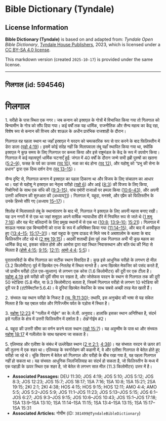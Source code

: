 # Bible Dictionary (Tyndale)

## License Information

**Bible Dictionary (Tyndale)** is based on and adapted from: _Tyndale Open Bible Dictionary_, [Tyndale House Publishers](https://tyndaleopenresources.com/), 2023, which is licensed under a [CC BY-SA 4.0 license](https://creativecommons.org/licenses/by-sa/4.0/legalcode.en).

This markdown version (created `2025-10-17`) is provided under the same license.



--------------------------------

## गिलगाल (id: 594546)

गिलगाल
======

1\. यरीहो के पास स्थित एक नगर। जब कनान को इस्राएल के गोत्रों में विभाजित किया गया तो गिलगाल को बिन्यामीन के गोत्र को सौंप दिया गया। कई वर्षों तक यह धार्मिक, राजनीतिक और सैन्य महत्व का केंद्र रहा, विशेष रूप से कनान की विजय और शाऊल के अधीन प्रारंभिक राजशाही के दौरान।

गिलगाल वह पहला स्थान था जहाँ इस्राएल ने यरदन को चमत्कारिक रूप से पार करने के बाद फिलिस्तीन में डेरा डाला ([यहो 4:19](https://ref.ly/Josh4:19))। इसमें कोई संदेह नहीं कि मिलापवाला तंबू यहाँ स्थापित किया गया था, क्योंकि इस्राएल ने कुछ समय के लिए गिलगाल पर कब्जा किया और इसे राष्ट्रमंडल के केंद्र के रूप में उपयोग किया। गिलगाल में कई महत्वपूर्ण धार्मिक घटनाएँ हुईं: जंगल में 40 वर्षों के दौरान जन्मे सभी इब्री पुरुषों का खतना ([5:2–9](https://ref.ly/Josh5:2-Josh5:9)), फसह के पर्व का उत्सव ([पद 10](https://ref.ly/Josh5:10)), मन्ना का बंद होना ([पद 12](https://ref.ly/Josh5:12)), और यहोशू को “प्रभु की सेना के प्रधान” द्वारा एक दिव्य दर्शन देना ([पद 13–15](https://ref.ly/Josh5:13-Josh5:15))।

सैन्य दृष्टि से, गिलगाल कनान में इस्राएल का पहला ठिकाना था और विजय के लिए संचालन का आधार था। यहां से यहोशू ने इस्राएल का नेतृत्व यरीहो ([यहो 6](https://ref.ly/Josh6:1-Josh6:27)) और आई ([8:3](https://ref.ly/Josh8:3)) की विजय के लिए किया, गिबोनियों के साथ एक संधि की ([9:3–15](https://ref.ly/Josh9:3-Josh9:15)), पांच एमोरी राजाओं पर हमला किया ([10:6–43](https://ref.ly/Josh10:6-Josh10:43)), और अपनी उत्तरी अभियान की शुरुआत की (अध्याय[11](https://ref.ly/Josh11:1-Josh11:23))। गिलगाल में, यहूदा, मनश्शे, और एप्रैम को फिलिस्तीन के उनके हिस्से सौंपे गए (अध्याय [15–17](https://ref.ly/Josh15:1-Josh17:18))।

शिलोह में मिलापवाले तंबू के स्थानांतरण के बाद भी, गिलगाल ने इस्राएल के लिए अपनी महत्ता बनाए रखी। यह उन नगरों में से एक था जहां शमूएल अपने वार्षिक न्यायाधीश दौरे में नियमित रूप से जाते थे ([1 शमू 7:16](https://ref.ly/1Sam7:16)) और यह भेंट बलिदानों के लिए प्रमुख स्थानों में से एक था ([10:8](https://ref.ly/1Sam10:8); [13:9–10](https://ref.ly/1Sam13:9-1Sam13:10); [15:21](https://ref.ly/1Sam15:21))। गिलगाल में शाऊल नामक एक बिन्यामीनी को राजा के रूप में अभिषिक्त किया गया ([11:14–15](https://ref.ly/1Sam11:14-1Sam11:15)), और बाद में अस्वीकृत हुए ([13:4–15](https://ref.ly/1Sam13:4-1Sam13:15); [15:17–31](https://ref.ly/1Sam15:17-1Sam15:31))। यहां यहूदा के पुरुष दाऊद से मिले जब वे अबशालोम के बलवा के बाद फिलिस्तीन लौट रहे थे ([2 शमू 19:15](https://ref.ly/2Sam19:15))। आठवीं शताब्दी ईसा पूर्व तक गिलगाल अभी भी कुछ महत्व का धार्मिक केंद्र था, इसका संकेत होशे और आमोस द्वारा वहां स्थित निवासस्थान और बलि पंथ की निंदा से मिलता है ([होशे 4:15](https://ref.ly/Hos4:15); [9:15](https://ref.ly/Hos9:15); [12:11](https://ref.ly/Hos12:11); [आमो 4:4](https://ref.ly/Amos4:4); [5:5](https://ref.ly/Amos5:5))।

पुरातत्वविदों के बीच गिलगाल का सटीक स्थान विवादित है। कुछ इसे आधुनिक यरीहो के लगभग दो मील (3\.2 किलोमीटर) पूर्व में खिरबेत एन\-नितलेह में स्थित मानते हैं। अन्य खिरबेत मेफजिर को पसंद करते हैं, जो प्राचीन यरीहो (टेल एस\-सुल्तान) से लगभग एक कोस (1\.6 किलोमीटर) की दूरी पर एक टीला है। [यहोशू 4:19](https://ref.ly/Josh4:19) इसे यरीहो की पूर्वी सीमा पर रखता है, और जोसेफस यरदन के स्थान से गिलगाल तक की दूरी 50 स्टेडिया (5\.8 मील, या 9\.3 किलोमीटर) बताता है, जिसमें गिलगाल यरीहो से लगभग 10 स्टेडिया की दूरी पर है (*एंटीक्विटीस*  5\.6\.4\)। ये दूरियां खिरबेत मेफजिर के साथ सबसे अच्छी तरह मेल खाती हैं।

2\. संभवतः यह स्थान यरीहो के निकट है ([व्य. वि.11:30](https://ref.ly/Deut11:30)); तथापि, इस अनुच्छेद की भाषा से यह संकेत मिलता है कि यह एबाल पर्वत और गिरिज्जीम पर्वत के पड़ोस में स्थित है।

3\. [यहोशू 12:23](https://ref.ly/Josh12:23) में "गलील में गोईम" का के.जे.वी. अनुवाद। हालांकि इसका स्थान अनिश्चित है, संदर्भ इसे गलील के क्षेत्र में उत्तरी फिलिस्तीन में दर्शाता है। *देखें* गोईम \#2।

4\. यहूदा की उत्तरी सीमा का वर्णन करने वाला स्थान ([यहो 15:7](https://ref.ly/Josh15:7))। यह अदुम्मीम के पास था और संभवतः [यहोशू 18:17](https://ref.ly/Josh18:17) में गलीलोत के साथ पहचाना जा सकता है।

5\. एलिय्याह और एलीशा के संबंध में उल्लेखित स्थान ([2 रा 2:1](https://ref.ly/2Kgs2:1); [4:38](https://ref.ly/2Kgs4:38))। यह संभवतः यरदन से ऊपर \#1 की तुलना में एक शहर था। एलिय्याह के स्वर्गारोहण की कहानी में, वे और एलीशा गिलगाल से बेतेल होते हुए यरीहो जा रहे थे। चूंकि विवरण में बेतेल को गिलगाल और यरीहो के बीच रखा गया है, यह पहला गिलगाल नहीं हो सकता था। यह संभवतः आधुनिक जिलजिलियाह का संदर्भ हो सकता है, जो फिलिस्तीन के मध्य में एक पहाड़ी के ऊपर स्थित एक शहर है, जो बेतेल से लगभग सात मील (11\.3 किलोमीटर) उत्तर में है।

* **Associated Passages:** DEU 11:30; JOS 4:19; JOS 5:10; JOS 5:12; JOS 8:3; JOS 12:23; JOS 15:7; JOS 18:17; 1SA 7:16; 1SA 10:8; 1SA 15:21; 2SA 19:15; 2KI 2:1; 2KI 4:38; HOS 4:15; HOS 9:15; HOS 12:11; AMO 4:4; AMO 5:5; JOS 5:2–JOS 5:9; JOS 11:1–JOS 11:23; JOS 5:13–JOS 5:15; JOS 6:1–JOS 6:27; JOS 9:3–JOS 9:15; JOS 10:6–JOS 10:43; JOS 15:1–JOS 17:18; 1SA 13:9–1SA 13:10; 1SA 11:14–1SA 11:15; 1SA 13:4–1SA 13:15; 1SA 15:17–1SA 15:31
* **Associated Articles:** गोयीम (ID: `381499@TyndaleBibleDictionary`)

